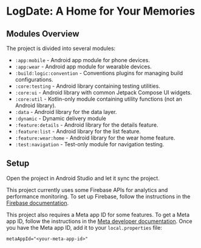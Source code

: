 # LogDate: A Home for Your Memories

## Modules Overview

The project is divided into several modules:

- `:app:mobile` - Android app module for phone devices.
- `:app:wear` - Android app module for wearable devices.
- `:build:logic:convention` - Conventions plugins for managing build configurations.
- `:core:testing` - Android library containing testing utilities.
- `:core:ui` - Android library with common Jetpack Compose UI widgets.
- `:core:util` - Kotlin-only module containing utility functions (not an Android library).
- `:data` - Android library for the data layer.
- `:dynamic` - Dynamic delivery module
- `:feature:details` - Android library for the details feature.
- `:feature:list` - Android library for the list feature.
- `:feature:wear:home` - Android library for the wear home feature.
- `:test:navigation` - Test-only module for navigation testing.

## Setup

Open the project in Android Studio and let it sync the project.

This project currently uses some Firebase APIs for analytics and performance monitoring. To set up
Firebase, follow the instructions in
the [Firebase documentation](https://firebase.google.com/docs/android/setup).

This project also requires a Meta app ID for some features. To get a Meta app ID, follow the
instructions in
the [Meta developer documentation](https://developers.facebook.com/docs/android/getting-started#app-id).
Once you have the Meta app ID, add it to your `local.properties` file:

```properties
metaAppId="<your-meta-app-id>"
```
